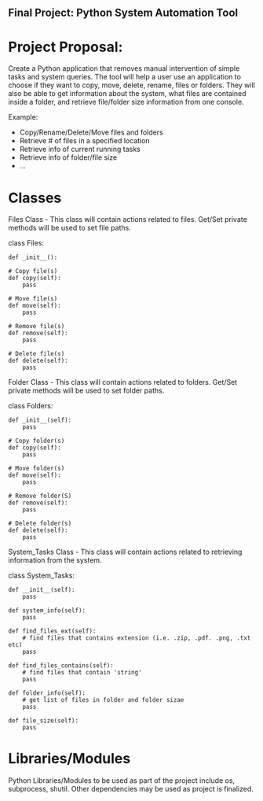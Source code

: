 ## Final Project: Python System Automation Tool

# Project Proposal:

Create a Python application that removes manual intervention of simple tasks and system queries. The tool will help a user use an application to choose if they want to copy, move, delete, rename, files or folders. They will also be able to get information about the system, what files are contained inside a folder, and retrieve file/folder size information from one console.

Example:
 - Copy/Rename/Delete/Move files and folders
 - Retrieve # of files in a specified location
 - Retrieve info of current running tasks
 - Retrieve info of folder/file size
 - ...

# Classes

Files Class - This class will contain actions related to files. Get/Set private methods will be used to set file paths.

class Files:
    
    def _init__():

    # Copy file(s)
    def copy(self):
        pass

    # Move file(s)
    def move(self):
        pass
    
    # Remove file(s)
    def remove(self):
        pass

    # Delete file(s)
    def delete(self):
        pass


Folder Class - This class will contain actions related to folders. Get/Set private methods will be used to set folder paths.

class Folders:
    
    def _init__(self):
        pass

    # Copy folder(s)
    def copy(self):
        pass

    # Move folder(s)
    def move(self):
        pass
    
    # Remove folder(S)
    def remove(self):
        pass

    # Delete folder(s)
    def delete(self):
        pass

System_Tasks Class - This class will contain actions related to retrieving information from the system.

class System_Tasks:

    def __init__(self):
        pass 
    
    def system_info(self):
        pass

    def find_files_ext(self):
        # find files that contains extension (i.e. .zip, .pdf. .png, .txt etc)
        pass

    def find_files_contains(self):
        # find files that contain 'string'
        pass

    def folder_info(self):
        # get list of files in folder and folder sizae
        pass

    def file_size(self):
        pass

# Libraries/Modules
Python Libraries/Modules to be used as part of the project include os, subprocess, shutil. Other dependencies may be used as project is finalized.